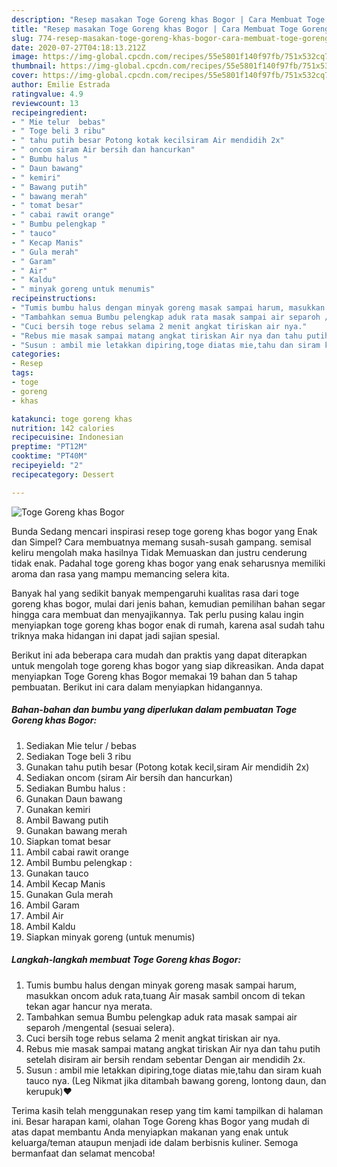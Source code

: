 ```yaml
---
description: "Resep masakan Toge Goreng khas Bogor | Cara Membuat Toge Goreng khas Bogor Yang Enak dan Simpel"
title: "Resep masakan Toge Goreng khas Bogor | Cara Membuat Toge Goreng khas Bogor Yang Enak dan Simpel"
slug: 774-resep-masakan-toge-goreng-khas-bogor-cara-membuat-toge-goreng-khas-bogor-yang-enak-dan-simpel
date: 2020-07-27T04:18:13.212Z
image: https://img-global.cpcdn.com/recipes/55e5801f140f97fb/751x532cq70/toge-goreng-khas-bogor-foto-resep-utama.jpg
thumbnail: https://img-global.cpcdn.com/recipes/55e5801f140f97fb/751x532cq70/toge-goreng-khas-bogor-foto-resep-utama.jpg
cover: https://img-global.cpcdn.com/recipes/55e5801f140f97fb/751x532cq70/toge-goreng-khas-bogor-foto-resep-utama.jpg
author: Emilie Estrada
ratingvalue: 4.9
reviewcount: 13
recipeingredient:
- " Mie telur  bebas"
- " Toge beli 3 ribu"
- " tahu putih besar Potong kotak kecilsiram Air mendidih 2x"
- " oncom siram Air bersih dan hancurkan"
- " Bumbu halus "
- " Daun bawang"
- " kemiri"
- " Bawang putih"
- " bawang merah"
- " tomat besar"
- " cabai rawit orange"
- " Bumbu pelengkap "
- " tauco"
- " Kecap Manis"
- " Gula merah"
- " Garam"
- " Air"
- " Kaldu"
- " minyak goreng untuk menumis"
recipeinstructions:
- "Tumis bumbu halus dengan minyak goreng masak sampai harum, masukkan oncom aduk rata,tuang Air masak sambil oncom di tekan tekan agar hancur nya merata."
- "Tambahkan semua Bumbu pelengkap aduk rata masak sampai air separoh /mengental (sesuai selera)."
- "Cuci bersih toge rebus selama 2 menit angkat tiriskan air nya."
- "Rebus mie masak sampai matang angkat tiriskan Air nya dan tahu putih setelah disiram air bersih rendam sebentar Dengan air mendidih 2x."
- "Susun : ambil mie letakkan dipiring,toge diatas mie,tahu dan siram kuah tauco nya. (Leg Nikmat jika ditambah bawang goreng, lontong daun, dan kerupuk)❤️"
categories:
- Resep
tags:
- toge
- goreng
- khas

katakunci: toge goreng khas 
nutrition: 142 calories
recipecuisine: Indonesian
preptime: "PT12M"
cooktime: "PT40M"
recipeyield: "2"
recipecategory: Dessert

---
```



![Toge Goreng khas Bogor](https://img-global.cpcdn.com/recipes/55e5801f140f97fb/751x532cq70/toge-goreng-khas-bogor-foto-resep-utama.jpg)

Bunda Sedang mencari inspirasi resep toge goreng khas bogor yang Enak dan Simpel? Cara membuatnya memang susah-susah gampang. semisal keliru mengolah maka hasilnya Tidak Memuaskan dan justru cenderung tidak enak. Padahal toge goreng khas bogor yang enak seharusnya memiliki aroma dan rasa yang mampu memancing selera kita.



Banyak hal yang sedikit banyak mempengaruhi kualitas rasa dari toge goreng khas bogor, mulai dari jenis bahan, kemudian pemilihan bahan segar hingga cara membuat dan menyajikannya. Tak perlu pusing kalau ingin menyiapkan toge goreng khas bogor enak di rumah, karena asal sudah tahu triknya maka hidangan ini dapat jadi sajian spesial.


Berikut ini ada beberapa cara mudah dan praktis yang dapat diterapkan untuk mengolah toge goreng khas bogor yang siap dikreasikan. Anda dapat menyiapkan Toge Goreng khas Bogor memakai 19 bahan dan 5 tahap pembuatan. Berikut ini cara dalam menyiapkan hidangannya.

<!--inarticleads1-->

##### Bahan-bahan dan bumbu yang diperlukan dalam pembuatan Toge Goreng khas Bogor:

1. Sediakan  Mie telur / bebas
1. Sediakan  Toge beli 3 ribu
1. Gunakan  tahu putih besar (Potong kotak kecil,siram Air mendidih 2x)
1. Sediakan  oncom (siram Air bersih dan hancurkan)
1. Sediakan  Bumbu halus :
1. Gunakan  Daun bawang
1. Gunakan  kemiri
1. Ambil  Bawang putih
1. Gunakan  bawang merah
1. Siapkan  tomat besar
1. Ambil  cabai rawit orange
1. Ambil  Bumbu pelengkap :
1. Gunakan  tauco
1. Ambil  Kecap Manis
1. Gunakan  Gula merah
1. Ambil  Garam
1. Ambil  Air
1. Ambil  Kaldu
1. Siapkan  minyak goreng (untuk menumis)




<!--inarticleads2-->

##### Langkah-langkah membuat Toge Goreng khas Bogor:

1. Tumis bumbu halus dengan minyak goreng masak sampai harum, masukkan oncom aduk rata,tuang Air masak sambil oncom di tekan tekan agar hancur nya merata.
1. Tambahkan semua Bumbu pelengkap aduk rata masak sampai air separoh /mengental (sesuai selera).
1. Cuci bersih toge rebus selama 2 menit angkat tiriskan air nya.
1. Rebus mie masak sampai matang angkat tiriskan Air nya dan tahu putih setelah disiram air bersih rendam sebentar Dengan air mendidih 2x.
1. Susun : ambil mie letakkan dipiring,toge diatas mie,tahu dan siram kuah tauco nya. (Leg Nikmat jika ditambah bawang goreng, lontong daun, dan kerupuk)❤️




Terima kasih telah menggunakan resep yang tim kami tampilkan di halaman ini. Besar harapan kami, olahan Toge Goreng khas Bogor yang mudah di atas dapat membantu Anda menyiapkan makanan yang enak untuk keluarga/teman ataupun menjadi ide dalam berbisnis kuliner. Semoga bermanfaat dan selamat mencoba!
